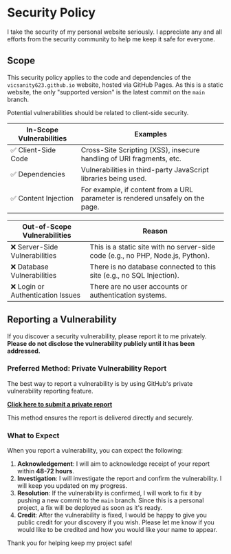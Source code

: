 # Security Policy

I take the security of my personal website seriously. I appreciate any and all efforts from the security community to help me keep it safe for everyone.

## Scope

This security policy applies to the code and dependencies of the `vicsanity623.github.io` website, hosted via GitHub Pages. As this is a static website, the only "supported version" is the latest commit on the `main` branch.

Potential vulnerabilities should be related to client-side security.

| In-Scope Vulnerabilities | Examples |
| ------------------------ | ------------------ |
| :white_check_mark: Client-Side Code | Cross-Site Scripting (XSS), insecure handling of URI fragments, etc. |
| :white_check_mark: Dependencies | Vulnerabilities in third-party JavaScript libraries being used. |
| :white_check_mark: Content Injection | For example, if content from a URL parameter is rendered unsafely on the page. |

| Out-of-Scope Vulnerabilities | Reason |
| ---------------------------- | ------------------ |
| :x: Server-Side Vulnerabilities | This is a static site with no server-side code (e.g., no PHP, Node.js, Python). |
| :x: Database Vulnerabilities | There is no database connected to this site (e.g., no SQL Injection). |
| :x: Login or Authentication Issues | There are no user accounts or authentication systems. |

## Reporting a Vulnerability

If you discover a security vulnerability, please report it to me privately. **Please do not disclose the vulnerability publicly until it has been addressed.**

### Preferred Method: Private Vulnerability Report

The best way to report a vulnerability is by using GitHub's private vulnerability reporting feature.

**[Click here to submit a private report](https://github.com/vicsanity623/vicsanity623.github.io/security/advisories/new)**

This method ensures the report is delivered directly and securely.

### What to Expect

When you report a vulnerability, you can expect the following:

1.  **Acknowledgement**: I will aim to acknowledge receipt of your report within **48-72 hours**.
2.  **Investigation**: I will investigate the report and confirm the vulnerability. I will keep you updated on my progress.
3.  **Resolution**: If the vulnerability is confirmed, I will work to fix it by pushing a new commit to the `main` branch. Since this is a personal project, a fix will be deployed as soon as it's ready.
4.  **Credit**: After the vulnerability is fixed, I would be happy to give you public credit for your discovery if you wish. Please let me know if you would like to be credited and how you would like your name to appear.

Thank you for helping keep my project safe!
